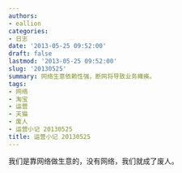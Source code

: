 ```yaml
---
authors:
- eallion
categories:
- 日志
date: '2013-05-25 09:52:00'
draft: false
lastmod: '2013-05-25 09:52:00'
slug: '20130525'
summary: 网络生意依赖性强，断网将导致业务瘫痪。
tags:
- 网络
- 淘宝
- 运营
- 天猫
- 废人
- 运营小记 20130525
title: 运营小记 20130525
---
```


我们是靠网络做生意的，没有网络，我们就成了废人。